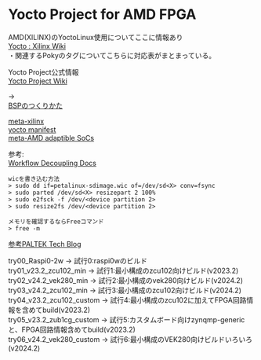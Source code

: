 # Yocto Project for AMD FPGA  

AMD(XILINX)のYoctoLinux使用についてここに情報あり   
[Yocto : Xilinx Wiki](https://xilinx-wiki.atlassian.net/wiki/spaces/A/pages/18841883/Yocto)  
・関連するPokyのタグについてこちらに対応表がまとまっている。

Yocto Project公式情報    
[Yocto Project Wiki](https://wiki.yoctoproject.org/wiki/Main_Page)  

->  
  [BSPのつくりかた](https://docs.yoctoproject.org/bsp-guide/bsp.html)
  
  
[meta-xilinx](https://github.com/Xilinx/meta-xilinx)  
[yocto manifest](https://github.com/Xilinx/yocto-manifests)  
[meta-AMD adaptible SoCs](https://github.com/Xilinx/meta-amd-adaptive-socs/tree/rel-v2024.2)

参考:  
[Workflow Decoupling Docs](https://github.com/Xilinx/workflow-decoupling-docs) 


```  
wicを書き込む方法  
> sudo dd if=petalinux-sdimage.wic of=/dev/sd<X> conv=fsync
> sudo parted /dev/sd<X> resizepart 2 100%  
> sudo e2fsck -f /dev/<device partition 2>  
> sudo resize2fs /dev/<device partition 2>  
  
メモリを確認するならFreeコマンド  
> free -m  
```  
  
[参考PALTEK Tech Blog](https://www.paltek.co.jp/techblog/techinfo/240626_01) 
  
try00_Raspi0-2w           -> 試行0:raspi0wのビルド  
try01_v23.2_zcu102_min    -> 試行1:最小構成のzcu102向けビルド(v2023.2)  
try02_v24.2_vek280_min    -> 試行2:最小構成のvek280向けビルド(v2024.2)  
try03_v24.2_zcu102_min    -> 試行3:最小構成のzcu102向けビルド(v2024.2)  
try04_v23.2_zcu102_custom -> 試行4:最小構成のzcu102に加えてFPGA回路情報を含めてbuild(v2023.2)  
try05_v23.2_zub1cg_custom -> 試行5:カスタムボード向けzynqmp-genericと、FPGA回路情報含めてbuild(v2023.2)  
try06_v24.2_vek280_custom -> 試行6:最小構成のVEK280向けビルドいろいろ(v2024.2)  
